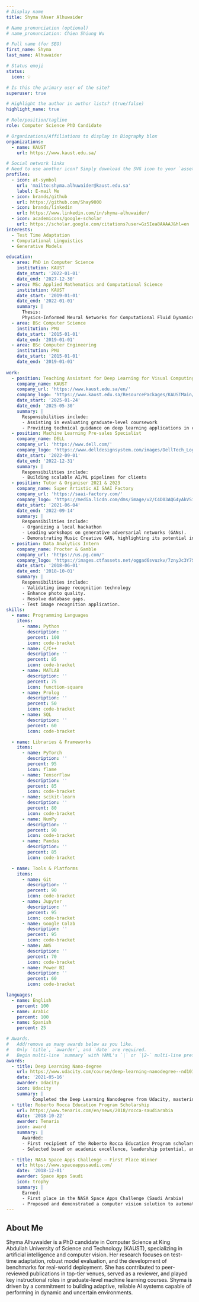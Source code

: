 ```yaml
---
# Display name
title: Shyma YAser Alhuwaider

# Name pronunciation (optional)
# name_pronunciation: Chien Shiung Wu

# Full name (for SEO)
first_name: Shyma
last_name: Alhuwaider

# Status emoji
status:
  icon: 💡

# Is this the primary user of the site?
superuser: true

# Highlight the author in author lists? (true/false)
highlight_name: true

# Role/position/tagline
role: Computer Science PhD Candidate

# Organizations/Affiliations to display in Biography blox
organizations:
  - name: KAUST
    url: https://www.kaust.edu.sa/

# Social network links
# Need to use another icon? Simply download the SVG icon to your `assets/media/icons/` folder.
profiles:
  - icon: at-symbol
    url: 'mailto:shyma.alhuwaider@kaust.edu.sa'
    label: E-mail Me
  - icon: brands/github
    url: https://github.com/Shay9000
  - icon: brands/linkedin
    url: https://www.linkedin.com/in/shyma-alhuwaider/
  - icon: academicons/google-scholar
    url: https://scholar.google.com/citations?user=Gz5Iea8AAAAJ&hl=en
interests:
  - Test Time Adaptation
  - Computational Linguistics
  - Generative Models

education:
  - area: PhD in Computer Science
    institution: KAUST
    date_start: '2022-01-01'
    date_end: '2027-12-30'
  - area: MSc Applied Mathematics and Computational Science
    institution: KAUST
    date_start: '2019-01-01'
    date_end: '2022-01-01'
    summary: |
      Thesis:
      Physics-Informed Neural Networks for Computational Fluid Dynamics
  - area: BSc Computer Science 
    institution: PMU
    date_start: '2015-01-01'
    date_end: '2019-01-01'
  - area: BSc Computer Engineering 
    institution: PMU
    date_start: '2015-01-01'
    date_end: '2019-01-01'
    
work:
  - position: Teaching Assistant for Deep Learning for Visual Computing course
    company_name: KAUST
    company_url: 'https://www.kaust.edu.sa/en/'
    company_logo: 'https://www.kaust.edu.sa/ResourcePackages/KAUSTMain/assets/dist/images/kaust-logo.svg'
    date_start: '2025-01-24'
    date_end: '2025-05-30'
    summary: |
      Responsibilities include:
      - Assisting in evaluating graduate-level coursework
      - Providing technical guidance on deep learning applications in computer vision
  - position: Machine Learning Pre-sales Specialist 
    company_name: DELL
    company_url: 'https://www.dell.com/'
    company_logo: 'https://www.delldesignsystem.com/images/DellTech_Logo_mobile.svg'
    date_start: '2022-09-01'
    date_end: '2022-12-31'
    summary: |
      Responsibilities include:
      - Building scalable AI/ML pipelines for clients
  - position: Tutor & Organiser 2021 & 2023
    company_name: Super Artistic AI SAAI Factory
    company_url: 'https://saai-factory.com/'
    company_logo: 'https://media.licdn.com/dms/image/v2/C4D03AQG4yAkVSiQ6TA/profile-displayphoto-shrink_400_400/profile-displayphoto-shrink_400_400/0/1622191872859?e=1752105600&v=beta&t=HnISRMt8WesJeAXOPL8f-Fw-6IslRyriLvCWhY38byc'
    date_start: '2021-06-04'
    date_end: '2022-09-14'
    summary: |
      Responsibilities include:
      - Organizing a local hackathon
      - Leading workshops on generative adversarial networks (GANs). 
      - Demonstrating Music Creative GAN, highlighting its potential in art and creativity.
  - position: Data Analytics Intern 
    company_name: Procter & Gamble
    company_url: 'https://us.pg.com/'
    company_logo: 'https://images.ctfassets.net/oggad6svuzkv/7znyJc3Y7SecEoKSYKWoaQ/4a24e9015c360799cfb072adcd92cc5e/P_G_Logo_RGB.svg'
    date_start: '2018-06-01'
    date_end: '2018-10-01'
    summary: |
      Responsibilities include:
      - Validating image recognition technology
      - Enhance photo quality. 
      - Resolve database gaps. 
      - Test image recognition application.
skills:
  - name: Programming Languages
    items:
      - name: Python
        description: ''
        percent: 100
        icon: code-bracket
      - name: C/C++
        description: ''
        percent: 85
        icon: code-bracket
      - name: MATLAB
        description: ''
        percent: 75
        icon: function-square
      - name: Prolog
        description: ''
        percent: 50
        icon: code-bracket
      - name: SQL
        description: ''
        percent: 60
        icon: code-bracket

  - name: Libraries & Frameworks
    items:
      - name: PyTorch
        description: ''
        percent: 95
        icon: flame
      - name: TensorFlow
        description: ''
        percent: 85
        icon: code-bracket
      - name: scikit-learn
        description: ''
        percent: 80
        icon: code-bracket
      - name: NumPy
        description: ''
        percent: 90
        icon: code-bracket
      - name: Pandas
        description: ''
        percent: 85
        icon: code-bracket

  - name: Tools & Platforms
    items:
      - name: Git
        description: ''
        percent: 90
        icon: code-bracket
      - name: Jupyter
        description: ''
        percent: 95
        icon: code-bracket
      - name: Google Colab
        description: ''
        percent: 95
        icon: code-bracket
      - name: AWS
        description: ''
        percent: 70
        icon: code-bracket
      - name: Power BI
        description: ''
        percent: 60
        icon: code-bracket

languages:
  - name: English
    percent: 100
  - name: Arabic
    percent: 100
  - name: Spanish
    percent: 25

# Awards.
#   Add/remove as many awards below as you like.
#   Only `title`, `awarder`, and `date` are required.
#   Begin multi-line `summary` with YAML's `|` or `|2-` multi-line prefix and indent 2 spaces below.
awards:
  - title: Deep Learning Nano-degree 
    url: https://www.udacity.com/course/deep-learning-nanodegree--nd101
    date: '2021-05-16'
    awarder: Udacity
    icon: Udacity
    summary: |
          Completed the Deep Learning Nanodegree from Udacity, mastering key deep learning architectures including MLPs, RNNs, Transformers, and GANs. Gained hands-on experience designing, building, and deploying end-to-end deep learning solutions. Implemented advanced models from scratch, optimized neural networks, and applied them to real-world applications, demonstrating a solid understanding of both foundational and state-of-the-art techniques in the field.
  - title: Roberto Rocca Education Program Scholarship
    url: https://www.tenaris.com/en/news/2018/rocca-saudiarabia
    date: '2018-10-22'
    awarder: Tenaris
    icon: award
    summary: |
      Awarded:
      - First recipient of the Roberto Rocca Education Program scholarship in the Middle East
      - Selected based on academic excellence, leadership potential, and commitment to innovation in engineering and technology

  - title: NASA Space Apps Challenge – First Place Winner
    url: https://www.spaceappssaudi.com/
    date: '2018-12-01'
    awarder: Space Apps Saudi
    icon: trophy
    summary: |
      Earned:
      - First place in the NASA Space Apps Challenge (Saudi Arabia)
      - Proposed and demonstrated a computer vision solution to automatically detect defects in space shuttle components using image analysis
---
```


## About Me

Shyma Alhuwaider is a PhD candidate in Computer Science at King Abdullah University of Science and Technology (KAUST), specializing in artificial intelligence and computer vision. 
Her research focuses on test-time adaptation, robust model evaluation, and the development of benchmarks for real-world deployment. 
She has contributed to peer-reviewed publications in top-tier venues, served as a reviewer, and played key instructional roles in graduate-level machine learning courses. 
Shyma is driven by a commitment to building adaptive, reliable AI systems capable of performing in dynamic and uncertain environments.